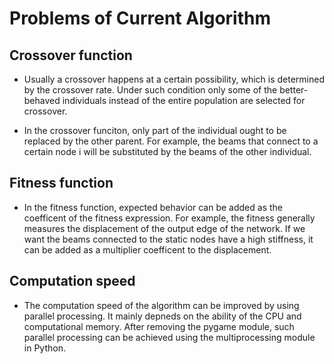 # Problems of Current Algorithm

## Crossover function

+ Usually a crossover happens at a certain possibility, which is determined by the crossover rate. Under such condition only some of the better-behaved individuals instead of the entire population are selected for crossover.

+ In the crossover funciton, only part of the individual ought to be replaced by the other parent. For example, the beams that connect to a certain node i will be substituted by the beams of the other individual.

## Fitness function

+ In the fitness function, expected behavior can be added as the coefficent of the fitness expression. For example, the fitness generally measures the displacement of the output edge of the network. If we want the beams connected to the static nodes have a high stiffness, it can be added as a multiplier coefficent to the displacement.

## Computation speed

+ The computation speed of the algorithm can be improved by using parallel processing. It mainly depneds on the ability of the CPU and computational memory. After removing the pygame module, such parallel processing can be achieved using the multiprocessing module in Python.
